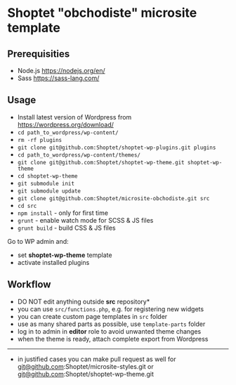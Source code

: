 # Shoptet "obchodiste" microsite template

## Prerequisities

- Node.js https://nodejs.org/en/
- Sass https://sass-lang.com/

## Usage

- Install latest version of Wordpress from https://wordpress.org/download/
- `cd path_to_wordpress/wp-content/`
- `rm -rf plugins`
- `git clone git@github.com:Shoptet/shoptet-wp-plugins.git plugins`
- `cd path_to_wordpress/wp-content/themes/`
- `git clone git@github.com:Shoptet/shoptet-wp-theme.git shoptet-wp-theme`
- `cd shoptet-wp-theme`
- `git submodule init`
- `git submodule update`
- `git clone git@github.com:Shoptet/microsite-obchodiste.git src`
- `cd src`
- `npm install` - only for first time
- `grunt` - enable watch mode for SCSS & JS files
- `grunt build` - build CSS & JS files

Go to WP admin and:
- set **shoptet-wp-theme** template
- activate installed plugins

## Workflow
- DO NOT edit anything outside **src** repository*
- you can use `src/functions.php`, e.g. for registering new widgets
- you can create custom page templates in `src` folder
- use as many shared parts as possible, use `template-parts` folder
- log in to admin in **editor** role to avoid unwanted theme changes
- when the theme is ready, attach complete export from Wordpress

-----
* in justified cases you can make pull request as well for
git@github.com:Shoptet/microsite-styles.git or
git@github.com:Shoptet/shoptet-wp-theme.git
